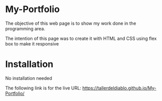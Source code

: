 # My-Portfolio
The objective of this web page is to show my work done in the programming area.

The intention of this page was to create it with HTML and CSS using flex box to make it responsive

# Installation
No installation needed

The following link is for the live URL: https://tallerdeldiablo.github.io/My-Portfolio/
